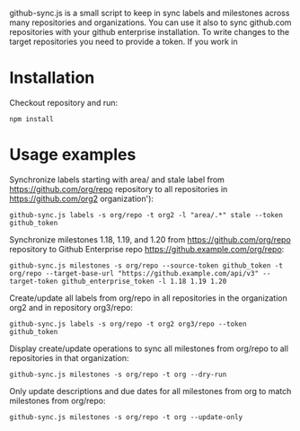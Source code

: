 github-sync.js is a small script to keep in sync labels and milestones across many repositories and organizations. You can use it also to sync github.com repositories with your github enterprise installation. To write changes to the target repositories you need to provide a token. If you work in 

# Installation

Checkout repository and run:
```
npm install
```

# Usage examples

Synchronize labels starting with area/ and stale label from https://github.com/org/repo repository to all repositories in https://github.com/org2 organization'):
```
github-sync.js labels -s org/repo -t org2 -l "area/.*" stale --token github_token
```

Synchronize milestones 1.18, 1.19, and 1.20 from https://github.com/org/repo repository to Github Enterprise repo https://github.example.com/org/repo:
```
github-sync.js milestones -s org/repo --source-token github_token -t org/repo --target-base-url "https://github.example.com/api/v3" --target-token github_enterprise_token -l 1.18 1.19 1.20
```

Create/update all labels from org/repo in all repositories in the organization org2 and in repository org3/repo:
```
github-sync.js labels -s org/repo -t org2 org3/repo --token github_token
```

Display create/update operations to sync all milestones from org/repo to all repositories in that organization:
```
github-sync.js milestones -s org/repo -t org --dry-run
```

Only update descriptions and due dates for all milestones from org to match milestones from org/repo:
```
github-sync.js milestones -s org/repo -t org --update-only
```